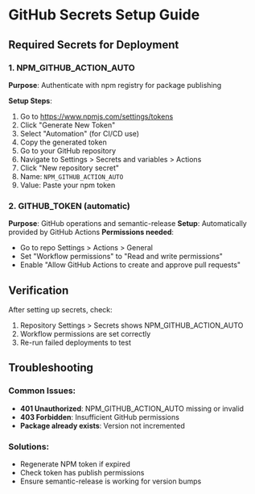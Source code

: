# GitHub Secrets Setup Guide

## Required Secrets for Deployment

### 1. NPM_GITHUB_ACTION_AUTO
**Purpose**: Authenticate with npm registry for package publishing

**Setup Steps**:
1. Go to https://www.npmjs.com/settings/tokens
2. Click "Generate New Token"
3. Select "Automation" (for CI/CD use)
4. Copy the generated token
5. Go to your GitHub repository
6. Navigate to Settings > Secrets and variables > Actions
7. Click "New repository secret"
8. Name: `NPM_GITHUB_ACTION_AUTO`
9. Value: Paste your npm token

### 2. GITHUB_TOKEN (automatic)
**Purpose**: GitHub operations and semantic-release
**Setup**: Automatically provided by GitHub Actions
**Permissions needed**: 
- Go to repo Settings > Actions > General
- Set "Workflow permissions" to "Read and write permissions"
- Enable "Allow GitHub Actions to create and approve pull requests"

## Verification

After setting up secrets, check:
1. Repository Settings > Secrets shows NPM_GITHUB_ACTION_AUTO
2. Workflow permissions are set correctly
3. Re-run failed deployments to test

## Troubleshooting

### Common Issues:
- **401 Unauthorized**: NPM_GITHUB_ACTION_AUTO missing or invalid
- **403 Forbidden**: Insufficient GitHub permissions
- **Package already exists**: Version not incremented

### Solutions:
- Regenerate NPM token if expired
- Check token has publish permissions
- Ensure semantic-release is working for version bumps
